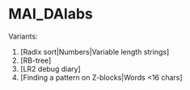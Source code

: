 # MAI_DAlabs

Variants:
1. [Radix sort|Numbers|Variable length strings]
2. [RB-tree]
3. [LR2 debug diary]
4. [Finding a pattern on Z-blocks|Words <16 chars]
